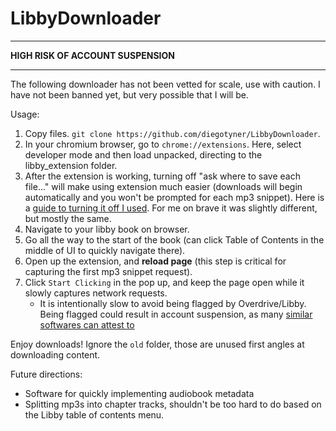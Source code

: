 # LibbyDownloader

---

**HIGH RISK OF ACCOUNT SUSPENSION**

---

The following downloader has not been vetted for scale, use with caution. I have not been banned yet, but very possible that I will be.

Usage:

1. Copy files. `git clone https://github.com/diegotyner/LibbyDownloader`.
2. In your chromium browser, go to `chrome://extensions`. Here, select developer mode and then load unpacked, directing to the libby_extension folder.
3. After the extension is working, turning off "ask where to save each file..." will make using extension much easier (downloads will begin automatically and you won't be prompted for each mp3 snippet). Here is a [guide to turning it off I used](https://lifehacker.com/make-chrome-ask-where-to-save-downloaded-files-by-chang-1790840372). For me on brave it was slightly different, but mostly the same.
4. Navigate to your libby book on browser.
5. Go all the way to the start of the book (can click Table of Contents in the middle of UI to quickly navigate there).
6. Open up the extension, and **reload page** (this step is critical for capturing the first mp3 snippet request).
7. Click `Start Clicking` in the pop up, and keep the page open while it slowly captures network requests.
   - It is intentionally slow to avoid being flagged by Overdrive/Libby. Being flagged could result in account suspension, as many [similar softwares can attest to](https://github.com/PsychedelicPalimpsest/LibbyRip/issues/14)

Enjoy downloads! Ignore the `old` folder, those are unused first angles at downloading content.

Future directions:
- Software for quickly implementing audiobook metadata
- Splitting mp3s into chapter tracks, shouldn't be too hard to do based on the Libby table of contents menu.


